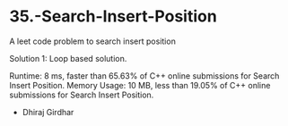 # 35.-Search-Insert-Position
A leet code problem to search insert position

Solution 1:
Loop based solution.

Runtime: 8 ms, faster than 65.63% of C++ online submissions for Search Insert Position.
Memory Usage: 10 MB, less than 19.05% of C++ online submissions for Search Insert Position.


- Dhiraj Girdhar
